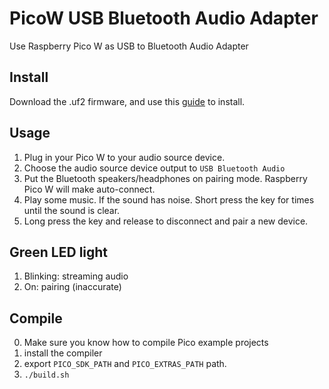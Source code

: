 # PicoW USB Bluetooth Audio Adapter
Use Raspberry Pico W as USB to Bluetooth Audio Adapter

## Install 
Download the .uf2 firmware, and use this [guide](https://www.okdo.com/getting-started/get-started-with-raspberry-pi-pico/) to install.

## Usage
1. Plug in your Pico W to your audio source device. 
2. Choose the audio source device output to `USB Bluetooth Audio`
3. Put the Bluetooth speakers/headphones on pairing mode. Raspberry Pico W will make auto-connect.
4. Play some music. If the sound has noise. Short press the key for times until the sound is clear.
5. Long press the key and release to disconnect and pair a new device.

## Green LED light
1. Blinking: streaming audio
2. On: pairing (inaccurate)

## Compile
0. Make sure you know how to compile Pico example projects
1. install the compiler 
2. export `PICO_SDK_PATH` and `PICO_EXTRAS_PATH` path.
3. `./build.sh`
